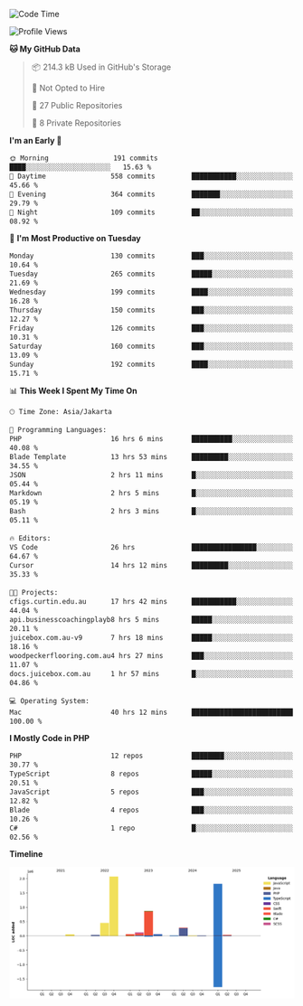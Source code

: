 <!--START_SECTION:waka-->
![Code Time](http://img.shields.io/badge/Code%20Time-599%20hrs%2046%20mins-blue)

![Profile Views](http://img.shields.io/badge/Profile%20Views-1-blue)

**🐱 My GitHub Data** 

> 📦 214.3 kB Used in GitHub's Storage 
 > 
> 🚫 Not Opted to Hire
 > 
> 📜 27 Public Repositories 
 > 
> 🔑 8 Private Repositories 
 > 
**I'm an Early 🐤** 

```text
🌞 Morning                191 commits         ████░░░░░░░░░░░░░░░░░░░░░   15.63 % 
🌆 Daytime                558 commits         ███████████░░░░░░░░░░░░░░   45.66 % 
🌃 Evening                364 commits         ███████░░░░░░░░░░░░░░░░░░   29.79 % 
🌙 Night                  109 commits         ██░░░░░░░░░░░░░░░░░░░░░░░   08.92 % 
```
📅 **I'm Most Productive on Tuesday** 

```text
Monday                   130 commits         ███░░░░░░░░░░░░░░░░░░░░░░   10.64 % 
Tuesday                  265 commits         █████░░░░░░░░░░░░░░░░░░░░   21.69 % 
Wednesday                199 commits         ████░░░░░░░░░░░░░░░░░░░░░   16.28 % 
Thursday                 150 commits         ███░░░░░░░░░░░░░░░░░░░░░░   12.27 % 
Friday                   126 commits         ███░░░░░░░░░░░░░░░░░░░░░░   10.31 % 
Saturday                 160 commits         ███░░░░░░░░░░░░░░░░░░░░░░   13.09 % 
Sunday                   192 commits         ████░░░░░░░░░░░░░░░░░░░░░   15.71 % 
```


📊 **This Week I Spent My Time On** 

```text
🕑︎ Time Zone: Asia/Jakarta

💬 Programming Languages: 
PHP                      16 hrs 6 mins       ██████████░░░░░░░░░░░░░░░   40.08 % 
Blade Template           13 hrs 53 mins      █████████░░░░░░░░░░░░░░░░   34.55 % 
JSON                     2 hrs 11 mins       █░░░░░░░░░░░░░░░░░░░░░░░░   05.44 % 
Markdown                 2 hrs 5 mins        █░░░░░░░░░░░░░░░░░░░░░░░░   05.19 % 
Bash                     2 hrs 3 mins        █░░░░░░░░░░░░░░░░░░░░░░░░   05.11 % 

🔥 Editors: 
VS Code                  26 hrs              ████████████████░░░░░░░░░   64.67 % 
Cursor                   14 hrs 12 mins      █████████░░░░░░░░░░░░░░░░   35.33 % 

🐱‍💻 Projects: 
cfigs.curtin.edu.au      17 hrs 42 mins      ███████████░░░░░░░░░░░░░░   44.04 % 
api.businesscoachingplayb8 hrs 5 mins        █████░░░░░░░░░░░░░░░░░░░░   20.11 % 
juicebox.com.au-v9       7 hrs 18 mins       █████░░░░░░░░░░░░░░░░░░░░   18.16 % 
woodpeckerflooring.com.au4 hrs 27 mins       ███░░░░░░░░░░░░░░░░░░░░░░   11.07 % 
docs.juicebox.com.au     1 hr 57 mins        █░░░░░░░░░░░░░░░░░░░░░░░░   04.86 % 

💻 Operating System: 
Mac                      40 hrs 12 mins      █████████████████████████   100.00 % 
```

**I Mostly Code in PHP** 

```text
PHP                      12 repos            ████████░░░░░░░░░░░░░░░░░   30.77 % 
TypeScript               8 repos             █████░░░░░░░░░░░░░░░░░░░░   20.51 % 
JavaScript               5 repos             ███░░░░░░░░░░░░░░░░░░░░░░   12.82 % 
Blade                    4 repos             ███░░░░░░░░░░░░░░░░░░░░░░   10.26 % 
C#                       1 repo              █░░░░░░░░░░░░░░░░░░░░░░░░   02.56 % 
```



**Timeline**

![Lines of Code chart](https://raw.githubusercontent.com/brstreet2/brstreet2/main/assets/bar_graph.png)


<!--END_SECTION:waka-->
